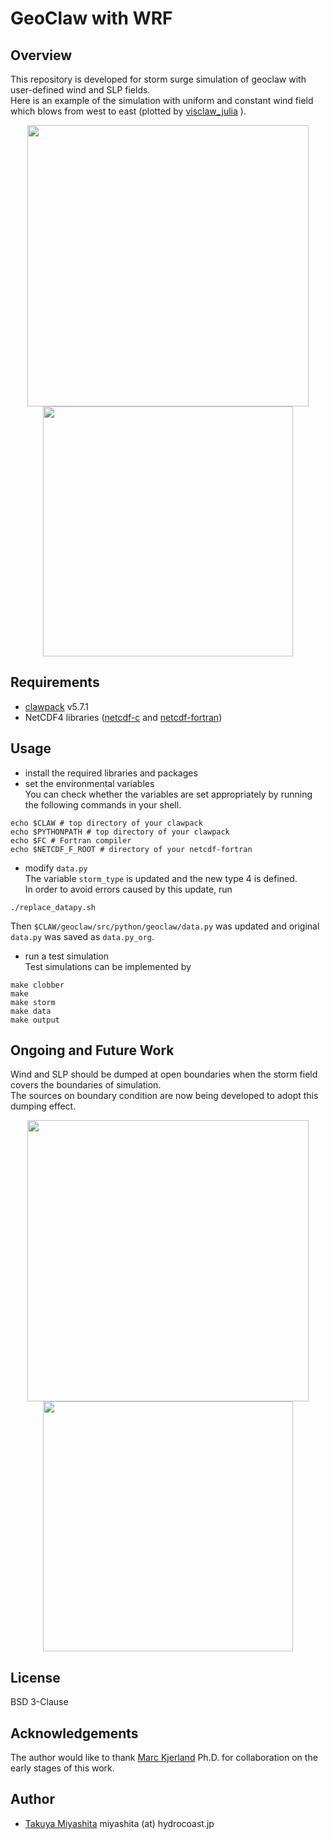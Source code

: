 # GeoClaw with WRF
## Overview
This repository is developed for storm surge simulation of geoclaw with user-defined wind and SLP fields.  
Here is an example of the simulation with uniform and constant wind field which blows from west to east (plotted by [visclaw_julia](https://github.com/hydrocoast/VisClaw.jl)
).
<p align="center">
<img src="https://github.com/hydrocoast/wrfclaw/blob/master/fig/sample_surface.gif", width="450">
<img src="https://github.com/hydrocoast/wrfclaw/blob/master/fig/sample_gauges.svg", width="400">
</p>

## Requirements
- [clawpack](https://github.com/clawpack/clawpack) v5.7.1  
- NetCDF4 libraries ([netcdf-c](https://github.com/Unidata/netcdf-c) and [netcdf-fortran](https://github.com/Unidata/netcdf-fortran))

## Usage
- install the required libraries and packages  
- set the environmental variables  
You can check whether the variables are set appropriately by running the following commands in your shell.
```shell
echo $CLAW # top directory of your clawpack
echo $PYTHONPATH # top directory of your clawpack
echo $FC # Fortran compiler
echo $NETCDF_F_ROOT # directory of your netcdf-fortran
```  
- modify `data.py`  
The variable `storm_type` is updated and the new type 4 is defined.  
In order to avoid errors caused by this update, run  
```shell
./replace_datapy.sh
```
Then `$CLAW/geoclaw/src/python/geoclaw/data.py` was updated and original `data.py` was saved as `data.py_org`.

- run a test simulation  
Test simulations can be implemented by
```shell
make clobber
make
make storm
make data
make output
```

## Ongoing and Future Work
Wind and SLP should be dumped at open boundaries when the storm field covers the boundaries of simulation.   
The sources on boundary condition are now being developed to adopt this dumping effect.  

<div style="text-align: center;">
<img src="https://github.com/hydrocoast/wrfclaw/blob/master/fig/sample_surface_open.gif", width="450">
<img src="https://github.com/hydrocoast/wrfclaw/blob/master/fig/sample_gauges_open.svg", width="400">
</div>

## License
BSD 3-Clause


## Acknowledgements
The author would like to thank [Marc Kjerland](https://github.com/MarcKjerland) Ph.D. for collaboration on the early stages of this work.


## Author
- [Takuya Miyashita](https://github.com/hydrocoast)  miyashita (at) hydrocoast.jp
